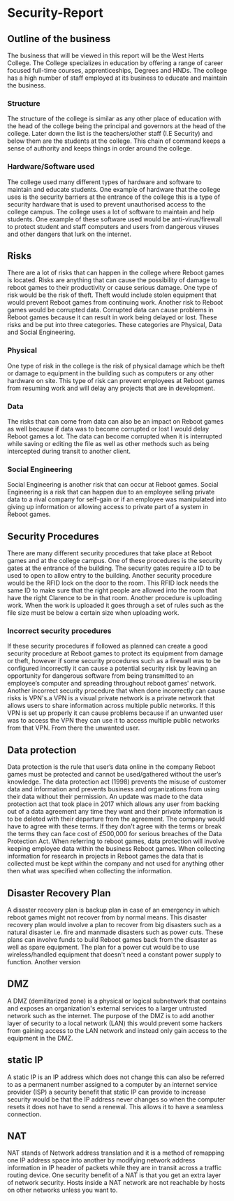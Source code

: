 # Security-Report

## Outline of the business
The business that will be viewed in this report will be the West Herts College. The College specializes in education by offering a range of career focused full-time courses, apprenticeships, Degrees and HNDs. The college has a high number of staff employed at its business to educate and maintain the business.
### Structure
The structure of the college is similar as any other place of education with the head of the college being the principal and governors at the head of the college. Later down the list is the teachers/other staff (I.E Security) and below them are the students at the college. This chain of command keeps a sense of authority and keeps things in order around the college.
### Hardware/Software used
The college used many different types of hardware and software to maintain and educate students. One example of hardware that the college uses is the security barriers at the entrance of the college this is a type of security hardware that is used to prevent unauthorised access to the college campus. The college uses a lot of software to maintain and help students. One example of these software used would be anti-virus/firewall to protect student and staff computers and users from dangerous viruses and other dangers that lurk on the internet.
## Risks
There are a lot of risks that can happen in the college where Reboot games is located. Risks are anything that can cause the possibility of damage to reboot games to their productivity or cause serious damage. One type of risk would be the risk of theft. Theft would include stolen equipment that would prevent Reboot games from continuing work. Another risk to Reboot games would be corrupted data. Corrupted data can cause problems in Reboot games because it can result in work being delayed or lost. These risks and be put into three categories. These categories are Physical, Data and Social Engineering.
### Physical
One type of risk in the college is the risk of physical damage which be theft or damage to equipment in the building such as computers or any other hardware on site. This type of risk can prevent employees at Reboot games from resuming work and will delay any projects that are in development.
### Data
The risks that can come from data can also be an impact on Reboot games as well because if data was to become corrupted or lost I would delay Reboot games a lot. The data can become corrupted when it is interrupted while saving or editing the file as well as other methods such as being intercepted during transit to another client.
### Social Engineering
Social Engineering is another risk that can occur at Reboot games. Social Engineering is a risk that can happen due to an employee selling private data to a rival company for self-gain or if an employee was manipulated into giving up information or allowing access to private part of a system in Reboot games.
## Security Procedures
There are many different security procedures that take place at Reboot games and at the college campus. One of these procedures is the security gates at the entrance of the building. The security gates require a ID to be used to open to allow entry to the building. Another security procedure would be the RFID lock on the door to the room. This RFID lock needs the same ID to make sure that the right people are allowed into the room that have the right Clarence to be in that room. Another procedure is uploading work. When the work is uploaded it goes through a set of rules such as the file size must be below a certain size when uploading work.
### Incorrect security procedures
If these security procedures if followed as planned can create a good security procedure at Reboot games to protect its equipment from damage or theft, however if some security procedures such as a firewall was to be configured incorrectly it can cause a potential security risk by leaving an opportunity for dangerous software from being transmitted to an employee’s computer and spreading throughout reboot games' network. Another incorrect security procedure that when done incorrectly can cause risks is VPN's.a VPN is a visual private network is a private network that allows users to share information across multiple public networks. If this VPN is set up properly it can cause problems because if an unwanted user was to access the VPN they can use it to access multiple public networks from that VPN. From there the unwanted user.
## Data protection
Data protection is the rule that user’s data online in the company Reboot games must be protected and cannot be used/gathered without the user’s knowledge. The data protection act (1998) prevents the misuse of customer data and information and prevents business and organizations from using their data without their permission. An update was made to the data protection act that took place in 2017 which allows any user from backing out of a data agreement any time they want and their private information is to be deleted with their departure from the agreement. The company would have to agree with these terms. If they don't agree with the terms or break the terms they can face cost of £500,000 for serious breaches of the Data Protection Act. When referring to reboot games, data protection will involve keeping employee data within the business Reboot games. When collecting information for research in projects in Reboot games the data that is collected must be kept within the company and not used for anything other then what was specified when collecting the information.
## Disaster Recovery Plan
A disaster recovery plan is backup plan in case of an emergency in which reboot games might not recover from by normal means. This disaster recovery plan would involve a plan to recover from big disasters such as a natural disaster i.e. fire and manmade disasters such as power cuts. These plans can involve funds to build Reboot games back from the disaster as well as spare equipment. The plan for a power cut would be to use wireless/handled equipment that doesn't need a constant power supply to function. Another version
## DMZ
A DMZ (demilitarized zone) is a physical or logical subnetwork that contains and exposes an organization's external services to a larger untrusted network such as the internet. The purpose of the DMZ is to add another layer of security to a local network (LAN) this would prevent some hackers from gaining access to the LAN network and instead only gain access to the equipment in the DMZ.
## static IP
A static IP is an IP address which does not change this can also be referred to as a permanent number assigned to a computer by an internet service provider (ISP) a security benefit that static IP can provide to increase security would be that the IP address never changes so when the computer resets it does not have to send a renewal. This allows it to have a seamless connection.
## NAT
NAT stands of Network address translation and it is a method of remapping one IP address space into another by modifying network address information in IP header of packets while they are in transit across a traffic routing device. One security benefit of a NAT is that you get an extra layer of network security. Hosts inside a NAT network are not reachable by hosts on other networks unless you want to.
